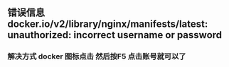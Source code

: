 ## 错误信息  docker.io/v2/library/nginx/manifests/latest: unauthorized: incorrect username or password
### 解决方式 docker 图标点击 然后按F5 点击账号就可以了
